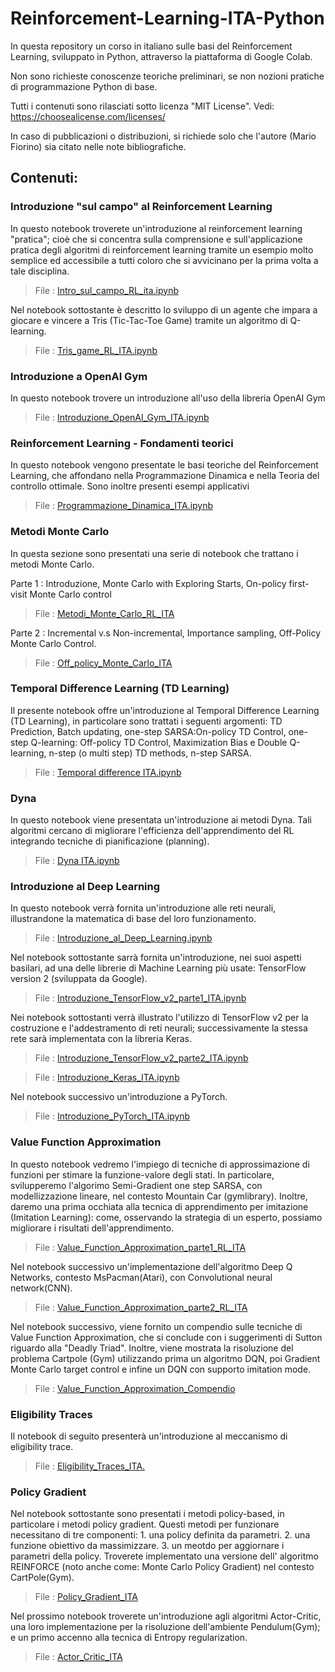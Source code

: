 # Reinforcement-Learning-ITA-Python

In questa repository un corso in italiano sulle basi del Reinforcement Learning, sviluppato in Python, attraverso la piattaforma di Google Colab.

Non sono richieste conoscenze teoriche preliminari, se non nozioni pratiche di programmazione Python di base.

Tutti i contenuti sono rilasciati sotto licenza "MIT License". Vedi: https://choosealicense.com/licenses/ 

In caso di pubblicazioni o distribuzioni, si richiede solo che l'autore (Mario Fiorino) sia citato nelle note bibliografiche.

## Contenuti:

### Introduzione "sul campo" al Reinforcement Learning 
In questo notebook troverete un'introduzione al reinforcement learning "pratica"; cioè che si concentra sulla comprensione e sull'applicazione pratica degli algoritmi di reinforcement learning tramite un esempio molto semplice ed accessibile a tutti coloro che si avvicinano per la prima volta a tale disciplina.

>File : [Intro_sul_campo_RL_ita.ipynb](https://github.com/MarioFiorino/Tutorial-Reinforcement-Learning-ITA-Python/blob/main/Intro_sul%20campo_RL_ita.ipynb)


Nel notebook sottostante è descritto lo sviluppo di un agente che impara a giocare e vincere a Tris (Tic-Tac-Toe Game) tramite un algoritmo di Q-learning.

>File : [Tris_game_RL_ITA.ipynb](https://github.com/MarioFiorino/Tutorial-Reinforcement-Learning-ITA-Python/blob/main/Tris_game_RL_ITA.ipynb)


### Introduzione a OpenAI Gym
In questo notebook trovere un introduzione all'uso della libreria OpenAI Gym

>File : [Introduzione_OpenAI_Gym_ITA.ipynb](https://github.com/MarioFiorino/Tutorial-Reinforcement-Learning-ITA-Python/blob/main/Introduzione_OpenAI_Gym.ipynb)


### Reinforcement Learning - Fondamenti teorici
In questo notebook vengono presentate le basi teoriche del Reinforcement Learning, che affondano nella Programmazione Dinamica e nella Teoria del controllo ottimale. Sono inoltre presenti esempi applicativi

>File : [Programmazione_Dinamica_ITA.ipynb](https://github.com/MarioFiorino/Tutorial-Reinforcement-Learning-ITA-Python/blob/main/Programmazione_Dinamica_ITA.ipynb)

### Metodi Monte Carlo
In questa sezione sono presentati una serie di notebook che trattano i metodi Monte Carlo.

Parte 1 : Introduzione, Monte Carlo with Exploring Starts, On-policy first-visit Monte Carlo control
>File : [Metodi_Monte_Carlo_RL_ITA](https://github.com/MarioFiorino/Tutorial-Reinforcement-Learning-ITA-Python/blob/main/Metodi_Monte_Carlo_RL_ITA.ipynb)

Parte 2 : Incremental v.s Non-incremental, Importance sampling, Off-Policy Monte Carlo Control.
>File : [Off_policy_Monte_Carlo_ITA](https://github.com/MarioFiorino/Tutorial-Reinforcement-Learning-ITA-Python/blob/main/Off_policy_Monte_Carlo_ITA.ipynb)


### Temporal Difference Learning (TD Learning)
Il presente notebook offre un'introduzione al Temporal Difference Learning (TD Learning), in particolare sono trattati i seguenti argomenti: TD Prediction, Batch updating, one-step SARSA:On-policy TD Control, one-step Q-learning: Off-policy TD Control, Maximization Bias e Double Q-learning, n-step (o multi step) TD methods, n-step SARSA.

>File : [Temporal difference ITA.ipynb](https://github.com/MarioFiorino/Tutorial-Reinforcement-Learning-ITA-Python/blob/main/Temporal_difference_ITA.ipynb)

### Dyna
In questo notebook viene presentata un'introduzione ai metodi Dyna. Tali algoritmi cercano di migliorare l'efficienza dell'apprendimento del RL integrando tecniche di pianificazione (planning).

>File : [Dyna ITA.ipynb](https://github.com/MarioFiorino/Tutorial-Reinforcement-Learning-ITA-Python/blob/main/Dyna_ITA.ipynb)


###  Introduzione al Deep Learning

In questo notebook verrà fornita un'introduzione alle reti neurali, illustrandone la matematica di base del loro funzionamento.

>File : [Introduzione_al_Deep_Learning.ipynb](https://github.com/MarioFiorino/Tutorial-Reinforcement-Learning-ITA-Python/blob/main/Introduzione_al_Deep_Learning_ITA.ipynb)

Nel notebook sottostante sarrà fornita un'introduzione, nei suoi aspetti basilari, ad una delle librerie di Machine Learning più usate: TensorFlow version 2 (sviluppata da Google).

>File : [Introduzione_TensorFlow_v2_parte1_ITA.ipynb](https://github.com/MarioFiorino/Tutorial-Reinforcement-Learning-ITA-Python/blob/main/Introduzione_TensorFlow_v2_parte1_ITA.ipynb)

Nei notebook sottostanti verrà illustrato l'utilizzo di TensorFlow v2 per la costruzione e l'addestramento di reti neurali; successivamente la  stessa rete sarà implementata con la libreria Keras.

>File : [Introduzione_TensorFlow_v2_parte2_ITA.ipynb](https://github.com/MarioFiorino/Tutorial-Reinforcement-Learning-ITA-Python/blob/main/Introduzione_TensorFlow_v2_parte2_ITA.ipynb)

>File : [Introduzione_Keras_ITA.ipynb](https://github.com/MarioFiorino/Tutorial-Reinforcement-Learning-ITA-Python/blob/main/Introduzione_Keras_ITA.ipynb)

Nel notebook successivo un'introduzione a PyTorch.

>File : [Introduzione_PyTorch_ITA.ipynb](https://github.com/MarioFiorino/Tutorial-Reinforcement-Learning-ITA-Python/blob/main/Introduzione_PyTorch_ITA.ipynb)


###  Value Function Approximation

In questo notebook vedremo l'impiego di tecniche di approssimazione di funzioni per stimare la funzione-valore degli stati. 
In particolare, svilupperemo l'algorimo Semi-Gradient one step SARSA, con modellizzazione lineare, nel contesto Mountain Car (gymlibrary). Inoltre, daremo una prima occhiata alla tecnica di apprendimento per imitazione (Imitation Learning): come, osservando la strategia di un esperto, possiamo migliorare i risultati dell'apprendimento.


>File : [Value_Function_Approximation_parte1_RL_ITA](https://github.com/MarioFiorino/Tutorial-Reinforcement-Learning-ITA-Python/blob/main/Value_Function_Approximation_parte1_RL_ITA.ipynb)


Nel notebook successivo un'implementazione dell'algoritmo Deep Q Networks, contesto MsPacman(Atari), con Convolutional neural network(CNN).

>File : [Value_Function_Approximation_parte2_RL_ITA](https://github.com/MarioFiorino/Tutorial-Reinforcement-Learning-ITA-Python/blob/main/Value_Function_Approximation_parte2_RL_ITA.ipynb)


Nel notebook successivo, viene fornito un compendio sulle tecniche di Value Function Approximation, che si conclude con i suggerimenti di Sutton riguardo alla "Deadly Triad". Inoltre, viene mostrata la risoluzione del problema Cartpole (Gym) utilizzando prima un algoritmo DQN, poi Gradient Monte Carlo target control e infine un DQN con supporto imitation mode.

>File : [Value_Function_Approximation_Compendio](https://github.com/MarioFiorino/Tutorial-Reinforcement-Learning-ITA-Python/blob/main/Value_Function_Approximation_Compendio.ipynb)


###  Eligibility Traces 

Il notebook di seguito presenterà un'introduzione al meccanismo di eligibility trace.

>File : [Eligibility_Traces_ITA.](https://github.com/MarioFiorino/Tutorial-Reinforcement-Learning-ITA-Python/blob/main/Eligibility_Traces_ITA.ipynb)


### Policy Gradient

Nel notebook sottostante sono presentati i metodi policy-based, in particolare i metodi policy gradient. Questi metodi per funzionare necessitano di tre componenti: 1. una policy definita da parametri. 2. una funzione obiettivo da massimizzare. 3. un meotdo per aggiornare i parametri della policy. Troverete implementato una versione dell' algoritmo REINFORCE (noto anche come: Monte Carlo Policy Gradient) nel contesto CartPole(Gym).

>File : [Policy_Gradient_ITA](https://github.com/MarioFiorino/Tutorial-Reinforcement-Learning-ITA-Python/blob/main/Policy_Gradient__ITA.ipynb)


Nel prossimo notebook troverete un'introduzione agli algoritmi Actor-Critic, una loro implementazione per la risoluzione dell'ambiente Pendulum(Gym); e un primo accenno alla tecnica di  Entropy regularization.

>File : [Actor_Critic_ITA](https://github.com/MarioFiorino/Tutorial-Reinforcement-Learning-ITA-Python/blob/main/Actor_Critic_ITA.ipynb)

